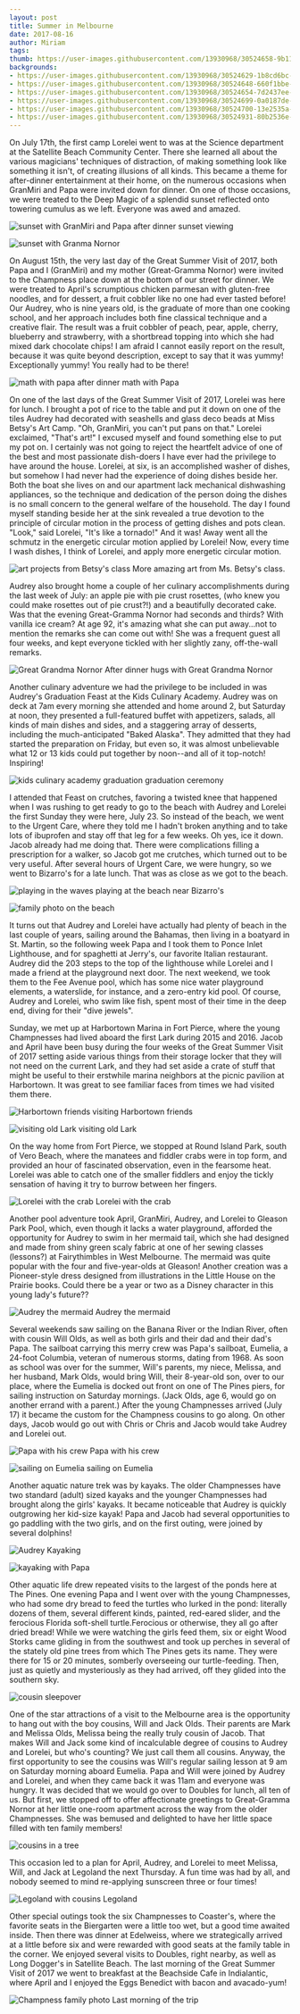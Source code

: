 ```yaml
---
layout: post
title: Summer in Melbourne
date: 2017-08-16
author: Miriam
tags: 
thumb: https://user-images.githubusercontent.com/13930968/30524658-9b1100e8-9bbd-11e7-9d82-ea4b2ff1dc21.jpg
backgrounds:
- https://user-images.githubusercontent.com/13930968/30524629-1b8cd6bc-9bbd-11e7-9068-bb3533c59e25.jpg
- https://user-images.githubusercontent.com/13930968/30524648-660f1bbe-9bbd-11e7-8eb4-6efc039a3424.jpg
- https://user-images.githubusercontent.com/13930968/30524654-7d2437ee-9bbd-11e7-9786-ab5191b457e0.jpg
- https://user-images.githubusercontent.com/13930968/30524699-0a0187de-9bbe-11e7-88f4-60ff0179069c.JPG
- https://user-images.githubusercontent.com/13930968/30524700-13e2535a-9bbe-11e7-970c-c3925f8a238d.JPG
- https://user-images.githubusercontent.com/13930968/30524931-80b2536e-9bc2-11e7-813b-fe0e6ffa90eb.jpg
---
```


On July 17th, the first camp Lorelei went to was at the Science department at the Satellite Beach Community Center. There she learned all about the various magicians' techniques of distraction, of making something look like something it isn't, of creating illusions of all kinds. This became a theme for after-dinner entertainment at their home, on the numerous occasions when GranMiri and Papa were invited down for dinner. On one of those occasions, we were treated to the Deep Magic of a splendid sunset reflected onto towering cumulus as we left. Everyone was awed and amazed.

![sunset with GranMiri and Papa](https://user-images.githubusercontent.com/13930968/30524901-1d803a54-9bc2-11e7-98f2-0afb11775cea.jpg)
after dinner sunset viewing

![sunset with Granma Nornor](https://user-images.githubusercontent.com/13930968/30524903-2d32a4d2-9bc2-11e7-9ce4-1c0e681ef5a4.jpg)


On August 15th, the very last day  of the Great Summer Visit of 2017, both Papa  and I (GranMiri) and my mother (Great-Gramma Nornor) were invited to the Champness place down at the bottom of our street for dinner. We were treated to April's scrumptious chicken parmesan with gluten-free noodles, and for dessert, a fruit cobbler like no one had ever tasted before! Our Audrey, who is nine years old, is the graduate of more than one cooking school, and her approach includes both fine classical technique and a creative flair. The result was a fruit cobbler of peach, pear, apple, cherry, blueberry and strawberry, with a shortbread topping into which she had mixed dark chocolate chips! I am afraid I cannot easily report on the result, because it was quite beyond description, except to say that it was yummy! Exceptionally yummy! You really had to be there!

![math with papa](https://user-images.githubusercontent.com/13930968/30524707-3070475c-9bbe-11e7-9430-9f900058f884.jpg)
after dinner math with Papa

On one of the last days of the Great Summer Visit of 2017, Lorelei was here for lunch. I brought a pot of rice to the table and put it down on one of the tiles Audrey had decorated with seashells and glass deco beads at Miss Betsy's Art Camp.
"Oh, GranMiri, you can't put pans on that." Lorelei exclaimed, "That's art!"
I excused myself and found something else to put my pot on. I certainly was not going to reject the heartfelt advice of one of the best and most passionate dish-doers I have ever had the privilege to have around the house. Lorelei, at six, is an accomplished washer of dishes, but somehow I had never had the experience of doing dishes beside her. Both the boat she lives on and our apartment lack mechanical dishwashing appliances, so the technique and dedication of the person doing the dishes is no small concern to the general welfare of the household. The day I found myself standing beside her at the sink revealed a true devotion to the principle of circular motion in the process of getting dishes and pots clean.
"Look," said Lorelei, "It's like a tornado!" 
And it was! Away went all the schmutz in the energetic circular motion applied by Lorelei! Now, every time I wash dishes, I think of Lorelei, and apply more energetic circular motion.

![art projects from Betsy's class](https://user-images.githubusercontent.com/13930968/30524919-620f54de-9bc2-11e7-9eeb-3a02ce9d8e87.jpg)
More amazing art from Ms. Betsy's class.

Audrey also brought home a couple of her culinary accomplishments during the last week of July: an apple pie with pie crust rosettes, (who knew you could make rosettes out of pie crust?!) and a beautifully decorated cake. Was that the evening Great-Gramma Nornor had seconds and thirds? With vanilla ice cream? At age 92, it's amazing what she can put away...not to mention the remarks she can come out with! She was a frequent guest all four weeks, and kept everyone tickled with her slightly zany, off-the-wall remarks.

![Great Grandma Nornor](https://user-images.githubusercontent.com/13930968/30524700-13e2535a-9bbe-11e7-970c-c3925f8a238d.JPG)
After dinner hugs with Great Grandma Nornor

Another culinary adventure we had the privilege to be included in was Audrey's Graduation Feast at the Kids Culinary Academy. Audrey was on deck at 7am every morning she attended and home around 2, but Saturday at noon, they presented a full-featured buffet with appetizers, salads, all kinds of main dishes and sides, and a staggering array of desserts, including the much-anticipated "Baked Alaska". They admitted that they had started the preparation on Friday, but even so, it was almost unbelievable what 12 or 13 kids could put together by noon--and all of it top-notch! Inspiring! 

![kids culinary academy graduation](https://user-images.githubusercontent.com/13930968/30524916-4fff6f54-9bc2-11e7-9e4e-b87ab54e3413.jpg)
graduation ceremony

I attended that Feast on crutches, favoring a twisted knee that happened when I was rushing to get ready to go to the beach with Audrey and Lorelei the first Sunday they were here, July 23. So instead of the beach, we went to the Urgent Care, where they told me I hadn't broken anything and to take lots of ibuprofen and stay off that leg for a few weeks. Oh yes, ice it down. Jacob already had me doing that. There were complications filling a  prescription for a walker, so Jacob got me crutches, which turned out to be very useful. After several hours of Urgent Care, we were hungry, so we went to Bizarro's for a late lunch. That was as close as we got to the beach.

![playing in the waves](https://user-images.githubusercontent.com/13930968/30524686-ed517900-9bbd-11e7-90eb-eae100a8ea44.JPG)
playing at the beach near Bizarro's

![family photo on the beach](https://user-images.githubusercontent.com/13930968/30524648-660f1bbe-9bbd-11e7-8eb4-6efc039a3424.jpg)

It turns out that Audrey and Lorelei have actually had plenty of beach in the last couple of years, sailing around the Bahamas, then living in a boatyard in St. Martin, so the following week Papa and I took them to Ponce Inlet Lighthouse, and for spaghetti at Jerry's, our favorite Italian restaurant. Audrey did the 203 steps to the top of the lighthouse while Lorelei and I made a friend at the playground next door. The next weekend, we took them to the Fee Avenue pool, which has some nice water playground elements, a waterslide, for instance, and a zero-entry kid pool. Of course, Audrey and Lorelei, who swim like fish, spent most of their time in the deep end, diving for their "dive jewels". 


Sunday, we met up at Harbortown Marina in Fort Pierce, where the young Champnesses had lived aboard the first Lark during 2015 and 2016. Jacob and April have been busy during the four weeks of the Great Summer Visit of 2017 setting aside various things from their storage locker that they will not need on the current Lark, and they had set aside a crate of stuff that might be useful to their erstwhile marina neighbors at the picnic pavilion at Harbortown. It was great to see familiar faces from times we had visited them there. 

![Harbortown friends](https://user-images.githubusercontent.com/13930968/30524654-7d2437ee-9bbd-11e7-9786-ab5191b457e0.jpg)
visiting Harbortown friends

![visiting old Lark](https://user-images.githubusercontent.com/13930968/30524681-e104ae06-9bbd-11e7-9298-3d226ab504e9.JPG)
visiting old Lark

On the way home from Fort Pierce, we stopped at Round Island Park, south of Vero Beach, where the manatees and fiddler crabs were in top form, and provided an hour of fascinated observation, even in the fearsome heat. Lorelei was able to catch one of the smaller fiddlers and enjoy the tickly sensation of having it try to burrow between her fingers.

![Lorelei with the crab](https://user-images.githubusercontent.com/13930968/30525071-f263a48e-9bc4-11e7-953c-354bf47159ee.jpg)
Lorelei with the crab

Another pool adventure took April, GranMiri, Audrey, and Lorelei to Gleason Park Pool, which, even though it lacks a water playground, afforded the opportunity for Audrey to swim in her mermaid tail, which she had designed and made from shiny green scaly fabric at one of her sewing classes (lessons?) at Fairythimbles in West Melbourne. The mermaid was quite popular with the four and five-year-olds at Gleason! Another creation was a Pioneer-style dress designed from illustrations in the Little House on the Prairie books. Could there be a year or two as a Disney character in this young lady's future??

![Audrey the mermaid](https://user-images.githubusercontent.com/13930968/30524934-8b2f486a-9bc2-11e7-8c5a-e272d65f34c0.JPG)
Audrey the mermaid

Several weekends saw sailing on the Banana River or the Indian River, often with cousin Will Olds, as well as both girls and their dad and their dad's Papa. The sailboat carrying this merry crew was Papa's sailboat, Eumelia, a 24-foot Columbia, veteran of numerous storms, dating from 1968. As soon as school was over for the summer, Will's parents, my niece, Melissa, and her husband, Mark Olds, would bring Will, their 8-year-old son, over to our place, where the Eumelia is docked out front on one of The Pines piers, for sailing instruction on Saturday mornings. (Jack Olds, age 6, would go on another errand with a parent.) After the young Champnesses arrived (July 17) it became the custom for the Champness cousins to go along. On other days, Jacob would go out with Chris or Chris and Jacob would take Audrey and Lorelei out.

![Papa with his crew](https://user-images.githubusercontent.com/13930968/30524931-80b2536e-9bc2-11e7-813b-fe0e6ffa90eb.jpg)
Papa with his crew

![sailing on Eumelia](https://user-images.githubusercontent.com/13930968/30524910-42bed186-9bc2-11e7-9422-f07f82b2cbb2.jpg)
sailing on Eumelia

Another aquatic nature trek was by kayaks. The older Champnesses have two standard (adult) sized kayaks and the younger Champnesses had brought along the girls' kayaks. It became noticeable that Audrey is quickly outgrowing her kid-size kayak! Papa and Jacob had several opportunities to go paddling with the two girls, and on the first outing, were joined by several dolphins!

![Audrey Kayaking](https://user-images.githubusercontent.com/13930968/30524629-1b8cd6bc-9bbd-11e7-9068-bb3533c59e25.jpg)

![kayaking with Papa](https://user-images.githubusercontent.com/13930968/30524642-474b411c-9bbd-11e7-83e6-97ea299bcf36.jpg)

Other aquatic life drew repeated visits to the largest of the ponds here at The Pines. One evening Papa and I went over with the young Champnesses, who had some dry bread to feed the turtles who lurked in the pond: literally dozens of them, several different kinds, painted, red-eared slider, and the ferocious Florida soft-shell turtle.Ferocious or otherwise, they all go after dried bread! While we were watching the girls feed them, six or eight Wood Storks came gliding in from the southwest and took up perches in several of the stately old pine trees from which The Pines gets its name. They were there for 15 or 20 minutes, somberly overseeing our turtle-feeding. Then, just as quietly and mysteriously as they had arrived, off they glided into the southern sky.

![cousin sleepover](https://user-images.githubusercontent.com/13930968/30524677-d552df7e-9bbd-11e7-9d52-f752e5b39c07.JPG)

One of the star attractions of a visit to the Melbourne area is the opportunity to hang out with the boy cousins, Will and Jack Olds. Their parents are Mark and Melissa Olds, Melissa being the really truly cousin of Jacob. That makes Will and Jack some kind of incalculable degree of cousins to Audrey and Lorelei, but who's counting? We just call them all cousins. Anyway, the first opportunity to see the cousins was Will's regular sailing lesson at 9 am on Saturday morning aboard Eumelia. Papa and Will were joined by Audrey and Lorelei, and when they came back it was 11am and everyone was hungry. It was decided that we would go over to Doubles for lunch, all ten of us. But first, we stopped off to offer affectionate greetings to Great-Gramma Nornor at her little one-room apartment across the way from the older Champnesses. She was bemused and delighted to have her little space filled with ten family members!

![cousins in a tree](https://user-images.githubusercontent.com/13930968/30524699-0a0187de-9bbe-11e7-88f4-60ff0179069c.JPG)

This occasion led to a plan for April, Audrey, and Lorelei to meet Melissa, Will, and Jack at Legoland the next Thursday. A fun time was had by all, and nobody seemed to mind re-applying sunscreen three or four times!

![Legoland with cousins](https://user-images.githubusercontent.com/13930968/30524652-7283a6d0-9bbd-11e7-83d9-cf7b404218d9.jpg)
Legoland

Other special outings took the six Champnesses to Coaster's, where the favorite seats in the Biergarten were a little too wet, but a good time awaited inside. Then there was dinner at Edelweiss, where we strategically arrived at a little before six and were rewarded with good seats at the family table in the corner. We enjoyed several visits to Doubles, right nearby, as well as Long Dogger's in Satellite Beach. The last morning of the Great Summer Visit of 2017 we went to breakfast at the Beachside Cafe in Indialantic, where April and I enjoyed the Eggs Benedict with bacon and avacado-yum!

![Champness family photo](https://user-images.githubusercontent.com/13930968/30524657-907fdce4-9bbd-11e7-8428-5f4a5905b9ec.jpg)
Last morning of the trip
